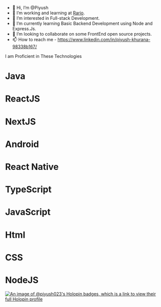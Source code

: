 - 👋 Hi, I’m @Piyush
- 👀 I’m working and learning at [Rario](https://rario.com).
- 👀 I’m interested in Full-stack Development.
- 🌱 I’m currently learning Basic Backend Development using Node and Express.Js.
- 💞️ I’m looking to collaborate on some FrontEnd open source projects.
- 📫 How to reach me - https://www.linkedin.com/in/piyush-khurana-98338b167/

I am Proficient in These Technologies
# Java
# ReactJS
# NextJS
# Android
# React Native
# TypeScript
# JavaScript
# Html
# CSS
# NodeJS

[![An image of @piyush023's Holopin badges, which is a link to view their full Holopin profile](https://holopin.me/piyush023)](https://holopin.io/@piyush023)

